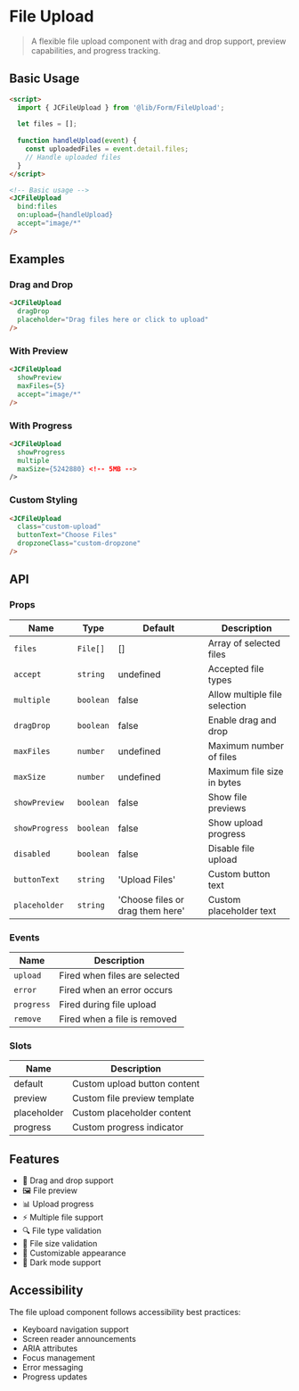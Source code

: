 # File Upload

> A flexible file upload component with drag and drop support, preview capabilities, and progress tracking.

## Basic Usage

```html
<script>
  import { JCFileUpload } from '@lib/Form/FileUpload';
  
  let files = [];
  
  function handleUpload(event) {
    const uploadedFiles = event.detail.files;
    // Handle uploaded files
  }
</script>

<!-- Basic usage -->
<JCFileUpload
  bind:files
  on:upload={handleUpload}
  accept="image/*"
/>
```

## Examples

### Drag and Drop

```html
<JCFileUpload
  dragDrop
  placeholder="Drag files here or click to upload"
/>
```

### With Preview

```html
<JCFileUpload
  showPreview
  maxFiles={5}
  accept="image/*"
/>
```

### With Progress

```html
<JCFileUpload
  showProgress
  multiple
  maxSize={5242880} <!-- 5MB -->
/>
```

### Custom Styling

```html
<JCFileUpload
  class="custom-upload"
  buttonText="Choose Files"
  dropzoneClass="custom-dropzone"
/>
```

## API

### Props

| Name | Type | Default | Description |
|------|------|---------|-------------|
| `files` | `File[]` | [] | Array of selected files |
| `accept` | `string` | undefined | Accepted file types |
| `multiple` | `boolean` | false | Allow multiple file selection |
| `dragDrop` | `boolean` | false | Enable drag and drop |
| `maxFiles` | `number` | undefined | Maximum number of files |
| `maxSize` | `number` | undefined | Maximum file size in bytes |
| `showPreview` | `boolean` | false | Show file previews |
| `showProgress` | `boolean` | false | Show upload progress |
| `disabled` | `boolean` | false | Disable file upload |
| `buttonText` | `string` | 'Upload Files' | Custom button text |
| `placeholder` | `string` | 'Choose files or drag them here' | Custom placeholder text |

### Events

| Name | Description |
|------|-------------|
| `upload` | Fired when files are selected |
| `error` | Fired when an error occurs |
| `progress` | Fired during file upload |
| `remove` | Fired when a file is removed |

### Slots

| Name | Description |
|------|-------------|
| default | Custom upload button content |
| preview | Custom file preview template |
| placeholder | Custom placeholder content |
| progress | Custom progress indicator |

## Features

- 📁 Drag and drop support
- 🖼️ File preview
- 📊 Upload progress
- ⚡ Multiple file support
- 🔍 File type validation
- 📏 File size validation
- 🎨 Customizable appearance
- 🌙 Dark mode support


## Accessibility

The file upload component follows accessibility best practices:

- Keyboard navigation support
- Screen reader announcements
- ARIA attributes
- Focus management
- Error messaging
- Progress updates 